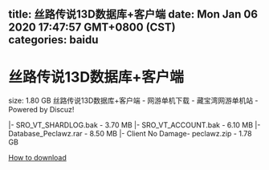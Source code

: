 
title: 丝路传说13D数据库+客户端
date: Mon Jan 06 2020 17:47:57 GMT+0800 (CST)    
categories: baidu
---

# 丝路传说13D数据库+客户端
size: 1.80 GB
 丝路传说13D数据库+客户端 - 网游单机下载 - 藏宝湾网游单机站 - Powered by Discuz!
 
|- SRO_VT_SHARDLOG.bak - 3.70 MB
|- SRO_VT_ACCOUNT.bak - 6.10 MB
|- Database_Peclawz.rar - 8.50 MB
|- Client No Damage- peclawz.zip - 1.78 GB

[How to download](https://bpcam.bemobtrk.com/go/2ceec3aa-1ca2-46d6-b9ff-aaa5c184517c?jno=3958)